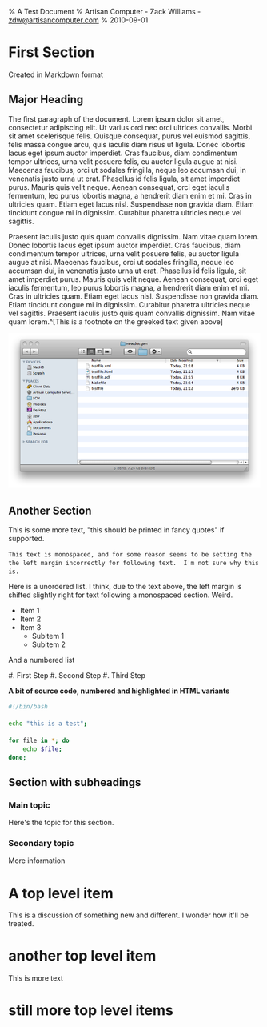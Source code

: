 % A Test Document
% Artisan Computer - Zack Williams - zdw@artisancomputer.com
% 2010-09-01

# First Section

Created in Markdown format

## Major Heading

The first paragraph of the document. Lorem ipsum dolor sit amet,
consectetur adipiscing elit. Ut varius orci nec orci ultrices
convallis. Morbi sit amet scelerisque felis. Quisque consequat,
purus vel euismod sagittis, felis massa congue arcu, quis iaculis
diam risus ut ligula. Donec lobortis lacus eget ipsum auctor
imperdiet. Cras faucibus, diam condimentum tempor ultrices, urna
velit posuere felis, eu auctor ligula augue at nisi. Maecenas
faucibus, orci ut sodales fringilla, neque leo accumsan dui, in
venenatis justo urna ut erat. Phasellus id felis ligula, sit amet
imperdiet purus. Mauris quis velit neque. Aenean consequat, orci
eget iaculis fermentum, leo purus lobortis magna, a hendrerit diam
enim et mi. Cras in ultricies quam. Etiam eget lacus nisl.
Suspendisse non gravida diam. Etiam tincidunt congue mi in
dignissim. Curabitur pharetra ultricies neque vel sagittis.


Praesent iaculis justo quis quam convallis dignissim. Nam vitae
quam lorem. Donec lobortis lacus eget ipsum auctor
imperdiet. Cras faucibus, diam condimentum tempor ultrices, urna
velit posuere felis, eu auctor ligula augue at nisi. Maecenas
faucibus, orci ut sodales fringilla, neque leo accumsan dui, in
venenatis justo urna ut erat. Phasellus id felis ligula, sit amet
imperdiet purus. Mauris quis velit neque. Aenean consequat, orci
eget iaculis fermentum, leo purus lobortis magna, a hendrerit diam
enim et mi. Cras in ultricies quam. Etiam eget lacus nisl.
Suspendisse non gravida diam. Etiam tincidunt congue mi in
dignissim. Curabitur pharetra ultricies neque vel sagittis.
Praesent iaculis justo quis quam convallis dignissim. Nam vitae
quam lorem.^[This is a footnote on the greeked text given above]

![Image](image.png)

## Another Section

This is some more text, "this should be printed in fancy quotes" if supported.

`This text is monospaced, and for some reason seems to be setting the the left margin incorrectly for following text.  I'm not sure why this is.`

Here is a unordered list.  I think, due to the text above, the left margin is shifted slightly right for text following a monospaced section.  Weird. 

 - Item 1
 - Item 2
 - Item 3
    - Subitem 1
    - Subitem 2

And a numbered list

 #. First Step
 #. Second Step
 #. Third Step

**A bit of source code, numbered and highlighted in HTML variants**

~~~~ {.bash .numberLines}
#!/bin/bash

echo "this is a test";

for file in *; do
	echo $file;
done;
~~~~

## Section with subheadings

### Main topic

Here's the topic for this section. 

### Secondary topic

More information

# A top level item

This is a discussion of something new and different.  I wonder how it'll be treated. 

# another top level item

This is more text

# still more top level items



